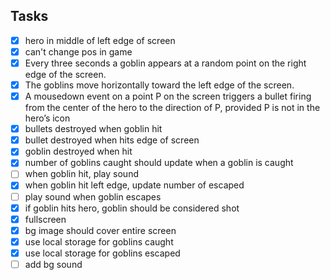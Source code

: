 ## Tasks
- [X] hero in middle of left edge of screen
- [X] can't change pos in game
- [X] Every three seconds a goblin appears at a random point on the right edge of the screen.
- [X] The goblins move horizontally toward the left edge of the screen.
- [X] A mousedown event on a point P on the screen triggers a bullet firing from the center of the
hero to the direction of P, provided P is not in the hero’s icon
- [X] bullets destroyed when goblin hit
- [X] bullet destroyed when hits edge of screen
- [X] goblin destroyed when hit
- [X] number of goblins caught should update when a goblin is caught
- [ ] when goblin hit, play sound
- [X] when goblin hit left edge, update number of escaped
- [ ] play sound when goblin escapes
- [X] if goblin hits hero, goblin should be considered shot
- [X] fullscreen
- [X] bg image should cover entire screen
- [X] use local storage for goblins caught
- [X] use local storage for goblins escaped
- [ ] add bg sound
